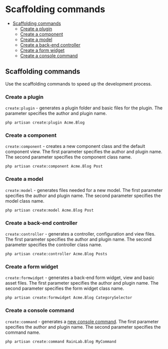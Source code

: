 # Scaffolding commands

- [Scaffolding commands](#scaffolding-commands)
    - [Create a plugin](#scaffold-create-plugin)
    - [Create a component](#scaffold-create-component)
    - [Create a model](#scaffold-create-model)
    - [Create a back-end controller](#scaffold-create-controller)
    - [Create a form widget](#scaffold-create-formwidget)
    - [Create a console command](#scaffold-create-command)

<a name="scaffolding-commands"></a>
## Scaffolding commands

Use the scaffolding commands to speed up the development process.

<a name="scaffold-create-plugin"></a>
### Create a plugin

`create:plugin` - generates a plugin folder and basic files for the plugin. The parameter specifies the author and plugin name.

    php artisan create:plugin Acme.Blog

<a name="scaffold-create-component"></a>
### Create a component

`create:component` - creates a new component class and the default component view. The first parameter specifies the author and plugin name. The second parameter specifies the component class name.

    php artisan create:component Acme.Blog Post

<a name="scaffold-create-model"></a>
### Create a model

`create:model` - generates files needed for a new model. The first parameter specifies the author and plugin name. The second parameter specifies the model class name.

    php artisan create:model Acme.Blog Post

<a name="scaffold-create-controller"></a>
### Create a back-end controller

`create:controller` - generates a controller, configuration and view files. The first parameter specifies the author and plugin name. The second parameter specifies the controller class name.

    php artisan create:controller Acme.Blog Posts

<a name="scaffold-create-formwidget"></a>
### Create a form widget

`create:formwidget` - generates a back-end form widget, view and basic asset files. The first parameter specifies the author and plugin name. The second parameter specifies the form widget class name.

    php artisan create:formwidget Acme.Blog CategorySelector

<a name="scaffold-create-command"></a>
### Create a console command

`create:command` - generates a [new console command](../console/development). The first parameter specifies the author and plugin name. The second parameter specifies the command name.

    php artisan create:command RainLab.Blog MyCommand
